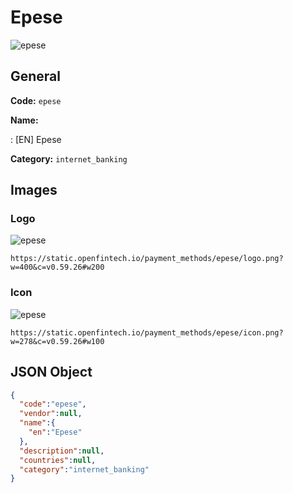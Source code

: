 
# Epese 
![epese](https://static.openfintech.io/payment_methods/epese/logo.png?w=400&c=v0.59.26#w200)  

## General 
**Code:** `epese` 
 
**Name:** 
 
:	[EN] Epese 
 
**Category:** `internet_banking` 
 

## Images 

### Logo 
![epese](https://static.openfintech.io/payment_methods/epese/logo.png?w=400&c=v0.59.26#w200)  

```
https://static.openfintech.io/payment_methods/epese/logo.png?w=400&c=v0.59.26#w200
```  

### Icon 
![epese](https://static.openfintech.io/payment_methods/epese/icon.png?w=278&c=v0.59.26#w100)  

```
https://static.openfintech.io/payment_methods/epese/icon.png?w=278&c=v0.59.26#w100
```  

## JSON Object 

```json
{
  "code":"epese",
  "vendor":null,
  "name":{
    "en":"Epese"
  },
  "description":null,
  "countries":null,
  "category":"internet_banking"
}
```  
